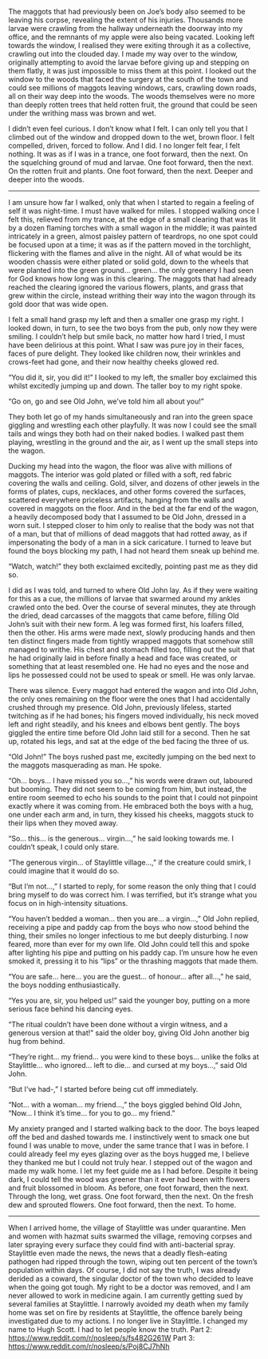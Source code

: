 The maggots that had previously been on Joe’s body also seemed to be leaving his corpse, revealing the extent of his injuries. Thousands more larvae were crawling from the hallway underneath the doorway into my office, and the remnants of my apple were also being vacated. Looking left towards the window, I realised they were exiting through it as a collective, crawling out into the clouded day. I made my way over to the window, originally attempting to avoid the larvae before giving up and stepping on them flatly, it was just impossible to miss them at this point. I looked out the window to the woods that faced the surgery at the south of the town and could see millions of maggots leaving windows, cars, crawling down roads, all on their way deep into the woods. The woods themselves were no more than deeply rotten trees that held rotten fruit, the ground that could be seen under the writhing mass was brown and wet.

I didn’t even feel curious. I don’t know what I felt. I can only tell you that I climbed out of the window and dropped down to the wet, brown floor. I felt compelled, driven, forced to follow. And I did. I no longer felt fear, I felt nothing. It was as if I was in a trance, one foot forward, then the next. On the squelching ground of mud and larvae. One foot forward, then the next. On the rotten fruit and plants. One foot forward, then the next. Deeper and deeper into the woods.

- - - - - - - -

I am unsure how far I walked, only that when I started to regain a feeling of self it was night-time. I must have walked for miles. I stopped walking once I felt this, relieved from my trance, at the edge of a small clearing that was lit by a dozen flaming torches with a small wagon in the middle; it was painted intricately in a green, almost paisley pattern of teardrops, no one spot could be focused upon at a time; it was as if the pattern moved in the torchlight, flickering with the flames and alive in the night. All of what would be its wooden chassis were either plated or solid gold, down to the wheels that were planted into the green ground… green… the only greenery I had seen for God knows how long was in this clearing. The maggots that had already reached the clearing ignored the various flowers, plants, and grass that grew within the circle, instead writhing their way into the wagon through its gold door that was wide open.

I felt a small hand grasp my left and then a smaller one grasp my right. I looked down, in turn, to see the two boys from the pub, only now they were smiling. I couldn’t help but smile back, no matter how hard I tried, I must have been delirious at this point. What I saw was pure joy in their faces, faces of pure delight. They looked like children now, their wrinkles and crows-feet had gone, and their now healthy cheeks glowed red.

“You did it, sir, you did it!” I looked to my left, the smaller boy exclaimed this whilst excitedly jumping up and down. The taller boy to my right spoke.

“Go on, go and see Old John, we’ve told him all about you!”

They both let go of my hands simultaneously and ran into the green space giggling and wrestling each other playfully. It was now I could see the small tails and wings they both had on their naked bodies. I walked past them playing, wrestling in the ground and the air, as I went up the small steps into the wagon.

Ducking my head into the wagon, the floor was alive with millions of maggots. The interior was gold plated or filled with a soft, red fabric covering the walls and ceiling. Gold, silver, and dozens of other jewels in the forms of plates, cups, necklaces, and other forms covered the surfaces, scattered everywhere priceless artifacts, hanging from the walls and covered in maggots on the floor. And in the bed at the far end of the wagon, a heavily decomposed body that I assumed to be Old John, dressed in a worn suit. I stepped closer to him only to realise that the body was not that of a man, but that of millions of dead maggots that had rotted away, as if impersonating the body of a man in a sick caricature. I turned to leave but found the boys blocking my path, I had not heard them sneak up behind me.

“Watch, watch!” they both exclaimed excitedly, pointing past me as they did so.

I did as I was told, and turned to where Old John lay. As if they were waiting for this as a cue, the millions of larvae that swarmed around my ankles crawled onto the bed. Over the course of several minutes, they ate through the dried, dead carcasses of the maggots that came before, filling Old John’s suit with their new form. A leg was formed first, his loafers filled, then the other. His arms were made next, slowly producing hands and then ten distinct fingers made from tightly wrapped maggots that somehow still managed to writhe. His chest and stomach filled too, filling out the suit that he had originally laid in before finally a head and face was created, or something that at least resembled one. He had no eyes and the nose and lips he possessed could not be used to speak or smell. He was only larvae.

There was silence. Every maggot had entered the wagon and into Old John, the only ones remaining on the floor were the ones that I had accidentally crushed through my presence. Old John, previously lifeless, started twitching as if he had bones; his fingers moved individually, his neck moved left and right steadily, and his knees and elbows bent gently. The boys giggled the entire time before Old John laid still for a second. Then he sat up, rotated his legs, and sat at the edge of the bed facing the three of us.

“Old John!” The boys rushed past me, excitedly jumping on the bed next to the maggots masquerading as man. He spoke.

“Oh… boys… I have missed you so…,” his words were drawn out, laboured but booming. They did not seem to be coming from him, but instead, the entire room seemed to echo his sounds to the point that I could not pinpoint exactly where it was coming from. He embraced both the boys with a hug, one under each arm and, in turn, they kissed his cheeks, maggots stuck to their lips when they moved away.

“So… this… is the generous… virgin…,” he said looking towards me. I couldn’t speak, I could only stare.

“The generous virgin… of Staylittle village…,” if the creature could smirk, I could imagine that it would do so.

“But I’m not…,” I started to reply, for some reason the only thing that I could bring myself to do was correct him. I was terrified, but it’s strange what you focus on in high-intensity situations.

“You haven’t bedded a woman… then you are… a virgin…,” Old John replied, receiving a pipe and paddy cap from the boys who now stood behind the thing, their smiles no longer infectious to me but deeply disturbing. I now feared, more than ever for my own life. Old John could tell this and spoke after lighting his pipe and putting on his paddy cap. I’m unsure how he even smoked it, pressing it to his “lips” or the thrashing maggots that made them.

“You are safe… here… you are the guest… of honour… after all…,” he said, the boys nodding enthusiastically.

“Yes you are, sir, you helped us!” said the younger boy, putting on a more serious face behind his dancing eyes.

“The ritual couldn’t have been done without a virgin witness, and a generous version at that!” said the older boy, giving Old John another big hug from behind.

“They’re right… my friend… you were kind to these boys… unlike the folks at Staylittle… who ignored… left to die… and cursed at my boys…,” said Old John.

“But I’ve had-,” I started before being cut off immediately.

“Not… with a woman… my friend…,” the boys giggled behind Old John, “Now… I think it’s time… for you to go… my friend.”

My anxiety pranged and I started walking back to the door. The boys leaped off the bed and dashed towards me. I instinctively went to smack one but found I was unable to move, under the same trance that I was in before. I could already feel my eyes glazing over as the boys hugged me, I believe they thanked me but I could not truly hear. I stepped out of the wagon and made my walk home. I let my feet guide me as I had before. Despite it being dark, I could tell the wood was greener than it ever had been with flowers and fruit blossomed in bloom. As before, one foot forward, then the next. Through the long, wet grass. One foot forward, then the next. On the fresh dew and sprouted flowers. One foot forward, then the next. To home.

- - - - - - - -

When I arrived home, the village of Staylittle was under quarantine. Men and women with hazmat suits swarmed the village, removing corpses and later spraying every surface they could find with anti-bacterial spray. Staylittle even made the news, the news that a deadly flesh-eating pathogen had ripped through the town, wiping out ten percent of the town’s population within days. Of course, I did not say the truth, I was already derided as a coward, the singular doctor of the town who decided to leave when the going got tough. My right to be a doctor was removed, and I am never allowed to work in medicine again. I am currently getting sued by several families at Staylittle. I narrowly avoided my death when my family home was set on fire by residents at Staylittle, the offence barely being investigated due to my actions. I no longer live in Staylittle. I changed my name to Hugh Scott. I had to let people know the truth.
Part 2: https://www.reddit.com/r/nosleep/s/fs482G261W
Part 3: https://www.reddit.com/r/nosleep/s/Poj8CJ7hNh
